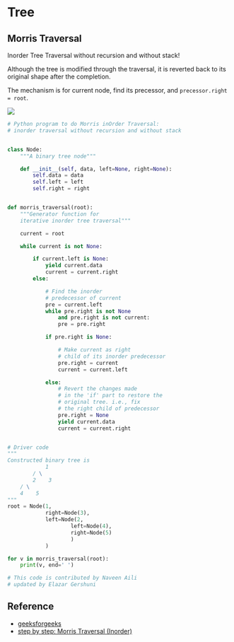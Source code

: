 # Tree



##  Morris Traversal



Inorder Tree Traversal without recursion and without stack!

Although the tree is modified through the traversal, it is reverted back to its original shape after the completion.



The mechanism is for current node, find its precessor, and `precessor.right = root`. 

![](https://www.includehelp.com/data-structure-tutorial/images/morris-traversal-4.png)

```python
# Python program to do Morris inOrder Traversal:
# inorder traversal without recursion and without stack


class Node:
	"""A binary tree node"""

	def __init__(self, data, left=None, right=None):
		self.data = data
		self.left = left
		self.right = right


def morris_traversal(root):
	"""Generator function for
	iterative inorder tree traversal"""

	current = root

	while current is not None:

		if current.left is None:
			yield current.data
			current = current.right
		else:

			# Find the inorder
			# predecessor of current
			pre = current.left
			while pre.right is not None
				and pre.right is not current:
				pre = pre.right

			if pre.right is None:

				# Make current as right
				# child of its inorder predecessor
				pre.right = current
				current = current.left

			else:
				# Revert the changes made
				# in the 'if' part to restore the
				# original tree. i.e., fix
				# the right child of predecessor
				pre.right = None
				yield current.data
				current = current.right


# Driver code
"""
Constructed binary tree is
			1
		/ \
		2	 3
	/ \
	4	 5
"""
root = Node(1,
			right=Node(3),
			left=Node(2,
					left=Node(4),
					right=Node(5)
					)
			)

for v in morris_traversal(root):
	print(v, end=' ')

# This code is contributed by Naveen Aili
# updated by Elazar Gershuni

```



## Reference

- [geeksforgeeks](https://www.geeksforgeeks.org/inorder-tree-traversal-without-recursion-and-without-stack/)
- [step by step: Morris Traversal (Inorder)](https://www.includehelp.com/data-structure-tutorial/morris-traversal-inorder-inorder-traversal-of-binary-tree-without-recursion-and-without-using-stack.aspx)